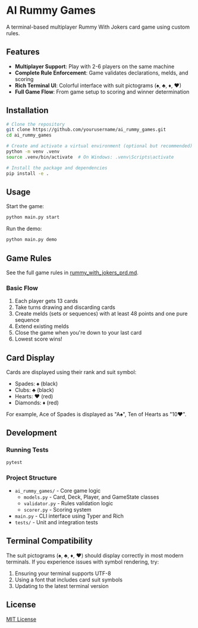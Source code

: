 # AI Rummy Games

A terminal-based multiplayer Rummy With Jokers card game using custom rules.

## Features

- **Multiplayer Support**: Play with 2-6 players on the same machine
- **Complete Rule Enforcement**: Game validates declarations, melds, and scoring
- **Rich Terminal UI**: Colorful interface with suit pictograms (♠, ♣, ♦, ♥)
- **Full Game Flow**: From game setup to scoring and winner determination

## Installation

```bash
# Clone the repository
git clone https://github.com/yourusername/ai_rummy_games.git
cd ai_rummy_games

# Create and activate a virtual environment (optional but recommended)
python -m venv .venv
source .venv/bin/activate  # On Windows: .venv\Scripts\activate

# Install the package and dependencies
pip install -e .
```

## Usage

Start the game:

```bash
python main.py start
```

Run the demo:

```bash
python main.py demo
```

## Game Rules

See the full game rules in [rummy_with_jokers_prd.md](rummy_with_jokers_prd.md).

### Basic Flow

1. Each player gets 13 cards
2. Take turns drawing and discarding cards
3. Create melds (sets or sequences) with at least 48 points and one pure sequence
4. Extend existing melds
5. Close the game when you're down to your last card
6. Lowest score wins!

## Card Display

Cards are displayed using their rank and suit symbol:
- Spades: ♠ (black)
- Clubs: ♣ (black)
- Hearts: ♥ (red)
- Diamonds: ♦ (red)

For example, Ace of Spades is displayed as "A♠", Ten of Hearts as "10♥".

## Development

### Running Tests

```bash
pytest
```

### Project Structure

- `ai_rummy_games/` - Core game logic
  - `models.py` - Card, Deck, Player, and GameState classes
  - `validator.py` - Rules validation logic
  - `scorer.py` - Scoring system
- `main.py` - CLI interface using Typer and Rich
- `tests/` - Unit and integration tests

## Terminal Compatibility

The suit pictograms (♠, ♣, ♦, ♥) should display correctly in most modern terminals. If you experience issues with symbol rendering, try:

1. Ensuring your terminal supports UTF-8
2. Using a font that includes card suit symbols
3. Updating to the latest terminal version

## License

[MIT License](LICENSE)
